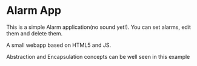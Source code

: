 # Alarm App

This is a simple Alarm application(no sound yet!). You can set alarms, edit them and delete them.

A small webapp based on HTML5 and JS.

Abstraction and Encapsulation concepts can be well seen in this example